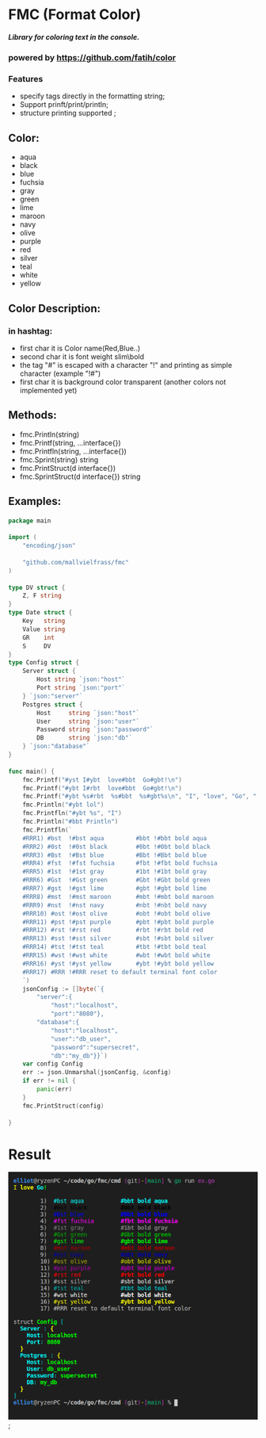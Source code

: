# FMC (Format Color)
##### Library  for coloring text in the console.
### powered by https://github.com/fatih/color
### Features

- specify tags directly in the formatting string;
- Support prinft/print/println;
- structure printing supported ;
## Color:
- aqua   
- black  
- blue  
- fuchsia 
- gray   
- green  
- lime   
- maroon  
- navy   
- olive  
- purple  
- red   
- silver 
- teal  
- white   
- yellow  
## Color Description:
### in hashtag:
- first char it is Color name(Red,Blue..)
- second char it is font weight slim\bold
- the tag "#" is escaped with a character "!"  and printing as simple character (example "!#") 
- first char it is background color transparent (another colors not implemented yet)
## Methods:
- fmc.Println(string)
- fmc.Printf(string, ...interface{})
- fmc.Printfln(string, ...interface{})
- fmc.Sprint(string) string 
- fmc.PrintStruct(d interface{}) 
- fmc.SprintStruct(d interface{}) string
## Examples:
```go
package main

import (
	"encoding/json"

	"github.com/mallvielfrass/fmc"
)

type DV struct {
	Z, F string
}
type Date struct {
	Key   string
	Value string
	GR    int
	S     DV
}
type Config struct {
	Server struct {
		Host string `json:"host"`
		Port string `json:"port"`
	} `json:"server"`
	Postgres struct {
		Host     string `json:"host"`
		User     string `json:"user"`
		Password string `json:"password"`
		DB       string `json:"db"`
	} `json:"database"`
}

func main() {
	fmc.Printf("#yst I#ybt  love#bbt  Go#gbt!\n")
	fmc.Printf("#ybt I#rbt  love#bbt  Go#gbt!\n")
	fmc.Printf("#ybt %s#rbt  %s#bbt  %s#gbt%s\n", "I", "love", "Go", "!")
	fmc.Println("#ybt lol")
	fmc.Printfln("#ybt %s", "I")
	fmc.Println("#bbt Println")
	fmc.Printfln(`
	#RRR1) #bst  !#bst aqua 		#bbt !#bbt bold aqua
	#RRR2) #0st  !#0st black 		#0bt !#0bt bold black	
	#RRR3) #Bst  !#Bst blue  		#Bbt !#Bbt bold blue	
	#RRR4) #fst  !#fst fuchsia     	#fbt !#fbt bold fuchsia	
	#RRR5) #1st  !#1st gray 		#1bt !#1bt bold gray	
	#RRR6) #Gst  !#Gst green 		#Gbt !#Gbt bold green	
	#RRR7) #gst  !#gst lime 		#gbt !#gbt bold lime	
	#RRR8) #mst  !#mst maroon		#mbt !#mbt bold maroon	
	#RRR9) #nst  !#nst navy 		#nbt !#nbt bold navy	
	#RRR10) #ost !#ost olive		#obt !#obt bold olive	
	#RRR11) #pst !#pst purple		#pbt !#pbt bold purple	
	#RRR12) #rst !#rst red   		#rbt !#rbt bold red
	#RRR13) #sst !#sst silver		#sbt !#sbt bold silver
	#RRR14) #tst !#tst teal        	#tbt !#tbt bold teal
	#RRR15) #wst !#wst white		#wbt !#wbt bold white
	#RRR16) #yst !#yst yellow		#ybt !#ybt bold yellow
	#RRR17) #RRR !#RRR reset to default terminal font color 
	`)
	jsonConfig := []byte(`{
        "server":{
            "host":"localhost",
            "port":"8080"},
        "database":{
            "host":"localhost",
            "user":"db_user",
            "password":"supersecret",
            "db":"my_db"}}`)
	var config Config
	err := json.Unmarshal(jsonConfig, &config)
	if err != nil {
		panic(err)
	}
	fmc.PrintStruct(config)

}

```
# Result

[![Result](https://raw.githubusercontent.com/mallvielfrass/fmc/main/scrot_2021-07-09-20_1920x1080_000.png "Result")](https://raw.githubusercontent.com/mallvielfrass/fmc/main/scrot_2021-07-09-20_1920x1080_000.png "Result");


